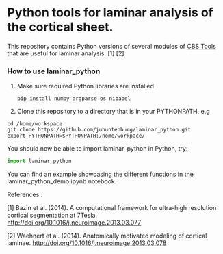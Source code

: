 # Python tools for laminar analysis of the cortical sheet.

This repository contains Python versions of several modules of [CBS Tools](https://www.nitrc.org/projects/cbs-tools/) that are useful for laminar
analysis. [1] [2]


### How to use laminar_python

1. Make sure required Python libraries are installed

   `pip install numpy argparse os nibabel`

2. Clone this repository to a directory that is in your PYTHONPATH, e.g

```
cd /home/workspace
git clone https://github.com/juhuntenburg/laminar_python.git
export PYTHONPATH=$PYTHONPATH:/home/workpace/
```

You should now be able to import laminar_python in Python, try:
```python
import laminar_python
```

You can find an example showcasing the different functions in the laminar_python_demo.ipynb notebook. 


References :

[1] Bazin et al. (2014). A computational framework for ultra-high resolution cortical segmentation at 7Tesla. http://doi.org/10.1016/j.neuroimage.2013.03.077

[2] Waehnert et al. (2014). Anatomically motivated modeling of cortical
laminae. http://doi.org/10.1016/j.neuroimage.2013.03.078
